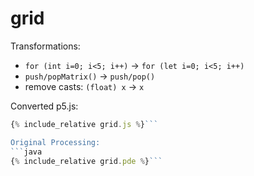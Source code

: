 

<script src="../p5/p5.min.js"></script>
<script src="grid.js"></script>

# grid

Transformations:
- `for (int i=0; i<5; i++)` -> `for (let i=0; i<5; i++)` 
- `push/popMatrix()` -> `push/pop()`
- remove casts: `(float) x` -> `x`


<main></main>

Converted p5.js:
```javascript
{% include_relative grid.js %}```

Original Processing:
```java
{% include_relative grid.pde %}```

